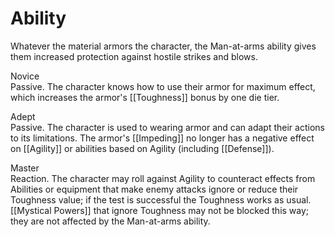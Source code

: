 # Ability
Whatever the material armors the character, the Man-at-arms ability gives them increased protection against hostile strikes and blows.

Novice<br>Passive. The character knows how to use their armor for maximum effect, which increases the armor's [[Toughness]] bonus by one die tier.

Adept<br>Passive. The character is used to wearing armor and can adapt their actions to its limitations. The armor's [[Impeding]] no longer has a negative effect on [[Agility]] or abilities based on Agility (including [[Defense]]).

Master<br>Reaction. The character may roll against Agility to counteract effects from Abilities or equipment that make enemy attacks ignore or reduce their Toughness value; if the test is successful the Toughness works as usual. [[Mystical Powers]] that ignore Toughness may not be blocked this way; they are not affected by the Man-at-arms ability.